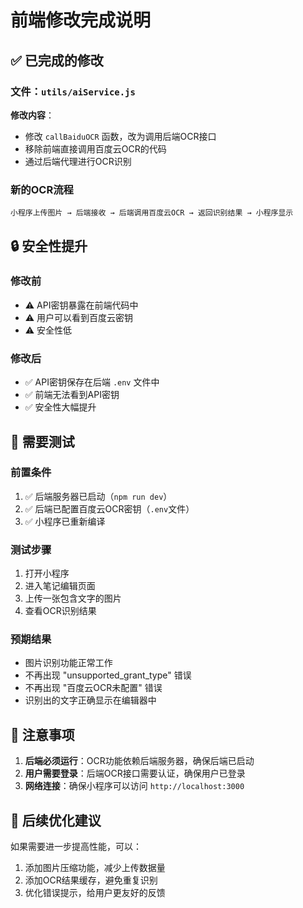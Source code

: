 # 前端修改完成说明

## ✅ 已完成的修改

### 文件：`utils/aiService.js`

**修改内容**：
- 修改 `callBaiduOCR` 函数，改为调用后端OCR接口
- 移除前端直接调用百度云OCR的代码
- 通过后端代理进行OCR识别

### 新的OCR流程
```
小程序上传图片 → 后端接收 → 后端调用百度云OCR → 返回识别结果 → 小程序显示
```

## 🔒 安全性提升

### 修改前
- ⚠️ API密钥暴露在前端代码中
- ⚠️ 用户可以看到百度云密钥
- ⚠️ 安全性低

### 修改后
- ✅ API密钥保存在后端 `.env` 文件中
- ✅ 前端无法看到API密钥
- ✅ 安全性大幅提升

## 🚀 需要测试

### 前置条件
1. ✅ 后端服务器已启动（`npm run dev`）
2. ✅ 后端已配置百度云OCR密钥（`.env`文件）
3. ✅ 小程序已重新编译

### 测试步骤
1. 打开小程序
2. 进入笔记编辑页面
3. 上传一张包含文字的图片
4. 查看OCR识别结果

### 预期结果
- 图片识别功能正常工作
- 不再出现 "unsupported_grant_type" 错误
- 不再出现 "百度云OCR未配置" 错误
- 识别出的文字正确显示在编辑器中

## 📝 注意事项

1. **后端必须运行**：OCR功能依赖后端服务器，确保后端已启动
2. **用户需要登录**：后端OCR接口需要认证，确保用户已登录
3. **网络连接**：确保小程序可以访问 `http://localhost:3000`

## 🎯 后续优化建议

如果需要进一步提高性能，可以：
1. 添加图片压缩功能，减少上传数据量
2. 添加OCR结果缓存，避免重复识别
3. 优化错误提示，给用户更友好的反馈
